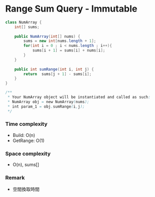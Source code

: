 # Range Sum Query - Immutable

```java
class NumArray {
    int[] sums;
    
    public NumArray(int[] nums) {
        sums = new int[nums.length + 1];
        for(int i = 0 ; i < nums.length ; i++){
            sums[i + 1] = sums[i] + nums[i];
        }
    }
    
    public int sumRange(int i, int j) {
        return  sums[j + 1] - sums[i];
    }
}

/**
 * Your NumArray object will be instantiated and called as such:
 * NumArray obj = new NumArray(nums);
 * int param_1 = obj.sumRange(i,j);
 */
```

### Time complexity
* Build: O(n)
* GetRange: O(1)
### Space complexity
* O(n), sums[]
### Remark
* 空間換取時間